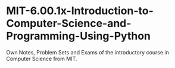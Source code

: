 # MIT-6.00.1x-Introduction-to-Computer-Science-and-Programming-Using-Python

Own Notes, Problem Sets and Exams of the introductory course in Computer Science from MIT. 

